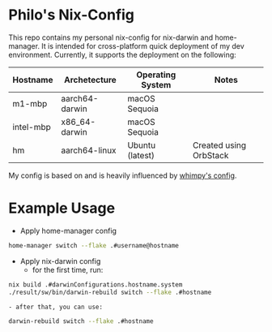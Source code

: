 # Philo's Nix-Config

This repo contains my personal nix-config for nix-darwin and home-manager.
It is intended for cross-platform quick deployment of my dev environment.
Currently, it supports the deployment on the following:

| Hostname| Archetecture | Operating System | Notes |
|------------|-------------------|------------------|-------|
| m1-mbp     | aarch64-darwin | macOS Sequoia    |       |
| intel-mbp  | x86_64-darwin | macOS Sequoia    |       |
| hm         | aarch64-linux| Ubuntu (latest)  | Created using OrbStack |

My config is based on and is heavily influenced by [whimpy's config](#https://github.com/wimpysworld/nix-config).

# Example Usage
- Apply home-manager config
```bash
home-manager switch --flake .#username@hostname
```

- Apply nix-darwin config
    - for the first time, run:
```bash
nix build .#darwinConfigurations.hostname.system
./result/sw/bin/darwin-rebuild switch --flake .#hostname
```
    - after that, you can use:
```bash
darwin-rebuild switch --flake .#hostname
```

